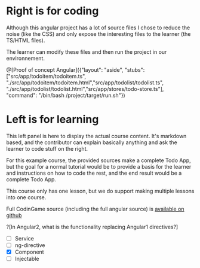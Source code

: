 # Right is for coding
Although this angular project has a lot of source files I chose to reduce the noise (like the CSS) and only expose the interesting files to the learner (the TS/HTML files).

The learner can modify these files and then run the project in our environnement.

@[Proof of concept Angular]({"layout": "aside", "stubs": ["src/app/todoitem/todoitem.ts", "./src/app/todoitem/todoitem.html","src/app/todolist/todolist.ts", "./src/app/todolist/todolist.html","src/app/stores/todo-store.ts"], "command": "/bin/bash /project/target/run.sh"})

# Left is for learning
This left panel is here to display the actual course content. It's markdown based, and the contributor can explain basically anything and ask the learner to code stuff on the right.

For this example course, the provided sources make a complete Todo App, but the goal for a normal tutorial would be to provide a basis for the learner and instructions on how to code the rest, and the end result would be a complete Todo App.

This course only has one lesson, but we do support making multiple lessons into one course.

Full CodinGame source (including the full angular source) is [available on github](https://github.com/LeonardA-L/Angular-codingame-course)

?[In Angular2, what is the functionality replacing Angular1 directives?]
- [ ] Service
- [ ] ng-directive
- [X] Component
- [ ] Injectable
